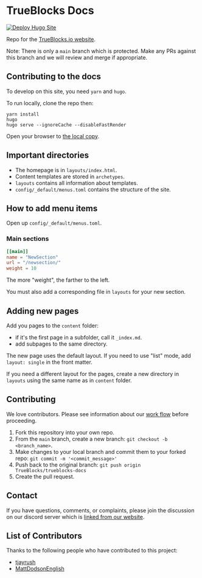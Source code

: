 # TrueBlocks Docs

[![Deploy Hugo Site](https://github.com/TrueBlocks/trueblocks-docs/actions/workflows/deploy_website.yaml/badge.svg)](https://github.com/TrueBlocks/trueblocks-docs/actions/workflows/deploy_website.yaml)

Repo for the [TrueBlocks.io website](https://trueblocks.io).

Note: There is only a `main` branch which is protected. Make any PRs against this branch and we will review and merge if appropriate.

## Contributing to the docs

To develop on this site, you need `yarn` and `hugo`.

To run locally, clone the repo then:

```[shell]
yarn install
hugo
hugo serve --ignoreCache --disableFastRender
```

Open your browser to [the local copy](http://localhost:1313).

## Important directories

- The homepage is in `layouts/index.html`.
- Content templates are stored in `archetypes`.
- `layouts` contains all information about templates.
- `config/_default/menus.toml` contains the structure of the site.

## How to add menu items

Open up `config/_default/menus.toml`.

### Main sections

```TOML
[[main]]
name = "NewSection"
url = "/newsection/"
weight = 10
```

The more "weight", the farther to the left.

You must also add a corresponding file in `layouts` for your new section.

## Adding new pages

Add you pages to the `content` folder:

- if it's the first page in a subfolder, call it `_index.md`.
- add subpages to the same directory.

The new page uses the default layout. If you need to use "list" mode, add `layout: single` in the front matter.

If you need a different layout for the pages, create a new directory in `layouts` using the same name as in `content` folder.

## Contributing

We love contributors. Please see information about our [work flow](https://github.com/TrueBlocks/trueblocks-core/blob/develop/docs/BRANCHING.md) before proceeding.

1. Fork this repository into your own repo.
2. From the `main` branch, create a new branch: `git checkout -b <branch_name>`.
3. Make changes to your local branch and commit them to your forked repo: `git commit -m '<commit_message>'`
4. Push back to the original branch: `git push origin TrueBlocks/trueblocks-docs`
5. Create the pull request.

## Contact

If you have questions, comments, or complaints, please join the discussion on our discord server which is [linked from our website](https://trueblocks.io).

## List of Contributors

Thanks to the following people who have contributed to this project:

- [tjayrush](https://github.com/tjayrush)
- [MattDodsonEnglish](https://github.com/MattDodsonEnglish)

